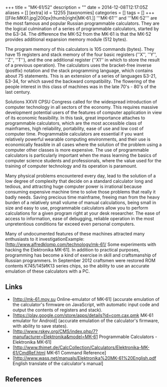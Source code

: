 +++
title = "MK-61/52"
description = ""
date = 2014-12-08T12:17:05Z
aliases = []
[extra]
id = 12255
[taxonomies]
categories = []
tags = []
+++
[[File:MK61.jpg|200px|thumb|right|MK-61.]]
'''MK-61''' and '''МК-52''' are the most famous and popular Russian programmable calculators. They are the logical culmination of a series of programmable calculators, started by the Б3-34. The difference the МК-52 from the MK-61 is that the МК-52 provides additional expansion memory module (512 bytes).

The program memory of this calculators is 105 commands (bytes). They have 15 registers and stack memory of the four basic registers (''X'', ''Y'', ''Z'', ''T''), and the one additional register (''X1'' in which to store the result of a previous operation). The calculators uses the bracket-free inverse (postfix) notation and the stack programming language, which contains about 75 statements. This is an extension of a series of languages Б3-21, Б3-34, for which saved the backward compatibility. The flowering of the people interest in this class of machines was in the late 70's - 80's of the last century.

Solutions XXVII CPSU Congress called for the widespread introduction of computer technology in all sectors of the economy. This requires massive development potential users of the features of computer application in view of its economic feasibility. In this task, great importance attaches to programmable calculators, which are the most accessible class of mainframes, high reliability, portability, ease of use and low cost of computer time. Programmable calculators are essential if you want relatively powerful wearable computing environments, and their use is economically feasible in all cases where the solution of the problem using a computer other classes is more expensive. The use of programmable calculators is particularly important when the mass learning the basics of computer science students and professionals, where the value used for the training of computer technology and its operation is paramount.

Many physical problems encountered every day, lead to the solution of a low degree of complexity that decide on a standard calculator long and tedious, and attracting huge computer power is irrational because consuming expensive machine time to solve those problems that really it badly needs. Saving precious time mainframe, freeing man from the heavy burden of a relatively small volume of manual calculations, being small in size and easy to use, programmable calculators allow you to perform calculations for a given program right at your desk researcher. The ease of access to information, ease of debugging, reliable operation in the most unpretentious conditions far exceed even personal computers.

Many of undocumented features of these machines attracted many enthusiasts to it investigation<ref>Example: [http://www.alfredklomp.com/technology/mk-61/ Some experiments with hacking the Elektronika MK-61]</ref>. In addition to practical purposes, programming has become a kind of exercise in skill and craftsmanship of Russian programmers. In September 2012 craftsmen were restored ROM contents К745/145ИК13 series chips, so the ability to use an accurate emulation of these calculators with a PC.

## Links
* [http://mk-61.moy.su Online-emulator of MK-61] (accurate emulation of the calculator's firmware on JavaScript, with automatic input code and output the contents of registers and stack).
* [https://play.google.com/store/apps/details?id=com.cax.pmk MK-61 emulator for Android] (accurate emulation of the calculator's firmware, with ability to save states).
* [http://www.rskey.org/CMS/index.php/7?manufacturer=Elektronika&model=MK-61 Programmable Calculators - Elektronika MK-61]
* [http://www.thimet.de/CalcCollection/Calculators/Elektronika-MK-61/CmdRef.html MK-61 Command Reference]
* [http://www.wass.net/manuals/Elektronika%20MK-61%20English.pdf English translate of the calculator's manual]

## References
<references/>
